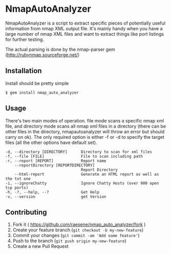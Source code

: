 # NmapAutoAnalyzer

NmapAutoAnalyzer is a script to extract specific pieces of potentially useful information from nmap XML output file.  It's mainly handy when you have a large number of nmap XML files and want to extract things like port listings for further testing.

The actual parsing is done by the nmap-parser gem (http://rubynmap.sourceforge.net/)

## Installation

Install should be pretty simple

    $ gem install nmap_auto_analyzer

## Usage

There's two main modes of operation.  file mode scans a specific nmap xml file, and directory mode scans all nmap xml files in a directory (there can be other files in the directory, nmapautoanalyzer will throw an error but should carry on ok).  The only required option is either -f or -d to specify the target files (all the other options have default set).

    -d, --directory [DIRECTORY]      Directory to scan for xml files
    -f, --file [FILE]                File to scan including path
    -r, --report [REPORT]            Report name
        --reportDirectory [REPORTDIRECTORY]
                                     Report Directory
        --html-report                Generate an HTML report as well as the txt one
    -i, --ignoreChatty               Ignore Chatty Hosts (over 900 open tcp ports)
    -h, -?, --help, --?              Get Help
    -v, --version                    get Version

## Contributing

1. Fork it ( https://github.com/raesene/nmap_auto_analyzer/fork )
2. Create your feature branch (`git checkout -b my-new-feature`)
3. Commit your changes (`git commit -am 'Add some feature'`)
4. Push to the branch (`git push origin my-new-feature`)
5. Create a new Pull Request
